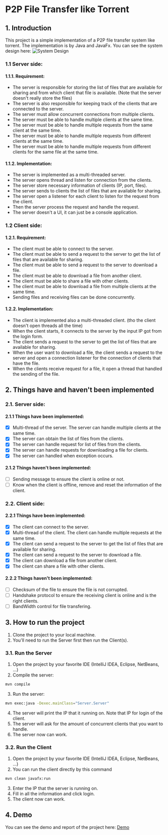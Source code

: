 # P2P File Transfer like Torrent
## 1. Introduction
This project is a simple implementation of a P2P file transfer system like torrent. The implementation is by Java and JavaFx. You can see the system design here:
![System Design](https://github.com/nhoxtin15/CNass1/blob/main/Image.png)
### 1.1  Server side:
#### 1.1.1. Requirement:
- The server is responsible for storing the list of files that are available for sharing and from which client that file is available. (Note that the server doesn't really store the files)
- The server is also responsible for keeping track of the clients that are connected to the server.
- The server must allow concurrent connections from multiple clients.
- The server must be able to handle multiple clients at the same time.
- The server must be able to handle multiple requests from the same client at the same time.
- The server must be able to handle multiple requests from different clients at the same time.
- The server must be able to handle multiple requests from different clients for the same file at the same time.
#### 1.1.2. Implementation:
- The server is implemented  as a multi-threaded server.
- The server opens thread and listen for connection from the clients. 
- The server  store necessary information of clients (IP, port, files).
- The server sends to clients the list of files that are available for sharing.
- The server open a listener for each client to listen for the request from the client.
- Then the server process the request and handle the request.
- The server doesn't a UI, it can just be a console application.
### 1.2  Client side:
#### 1.2.1. Requirement:
- The client must be able to connect to the server.
- The client must be able to send a request to the server to get the list of files that are available for sharing.
- The client must be able to send a request to the server to download a file.
- The client must be able to download a file from another client.
- The client must be able to share a file with other clients.
- The client must be able to download a file from multiple clients at the same time.
- Sending files and receiving files can be done concurrently.
#### 1.2.2. Implementation:
- The client is implemented also a multi-threaded client. (tho the client doesn't open threads all the time)
- When the client starts, it connects to the server by the input IP got from the login form.
- The client sends a request to the server to get the list of files that are available for sharing.
- When the user want to download a file, the client sends a request to the server and open a connection listener for the connection of clients that have the file.
- When the clients receive request for a file, it open a thread that handled the sending of the file.
## 2. Things have and haven't been implemented
### 2.1. Server side:
#### 2.1.1 Things have been implemented:
- [x] Multi-thread of the server. The server can handle multiple clients at the same time.
- [x] The server can obtain the list of files from the clients.
- [x] The server can handle request for list of files from the clients.
- [x] The server can handle requests for downloading a file for clients.
- [x] The server can handled when exception occurs.
#### 2.1.2 Things haven't been implemented:
- [ ] Sending message to ensure the client is online or not. 
- [ ] Know when the client is offline, remove and reset the information of the client.
### 2.2. Client side: 
#### 2.2.1 Things have been implemented:
- [x] The client can connect to the server.
- [x] Multi-thread of the client. The client can handle multiple requests at the same time.
- [x] The client can send a request to the server to get the list of files that are available for sharing.
- [x] The client can send a request to the server to download a file.
- [x] The client can download a file from another client.
- [x] The client can share a file with other clients.
#### 2.2.2 Things haven't been implemented:
- [ ] Checksum of the file to ensure the file is not corrupted.
- [ ] Handshake protocol to ensure the receiving client is online and is the right clients.
- [ ] BandWidth control for file transfering.
## 3. How to run the project
1. Clone the project to your local machine.
2. You'll need to run the Server first then run the Client(s).
### 3.1. Run the Server
1. Open the project by your favorite IDE (IntelliJ IDEA, Eclipse, NetBeans, ...)
2. Compile the server: 
```bash abc
mvn compile
```
3. Run the server:
```bash
mvn exec:java -Dexec.mainClass="Server.Server"
```
4. The server will print the IP that it running on. Note that IP for login of the client.
5. The server will ask for the amount of concurrent clients that you want to handle.
6. The server now can work.
### 3.2. Run the Client
1. Open the project by your favorite IDE (IntelliJ IDEA, Eclipse, NetBeans, ...)
2. You can run the client directly by this command  
```bash
mvn clean javafx:run
```
3. Enter the IP that the server is running on.
4. Fill in all the information and click login.
5. The client now can work.

## 4. Demo
You can see the demo and report of the project here: [Demo](https://drive.google.com/drive/folders/1I9FLaucZFaT99WejmJCfSGfJnf3MfJja)


